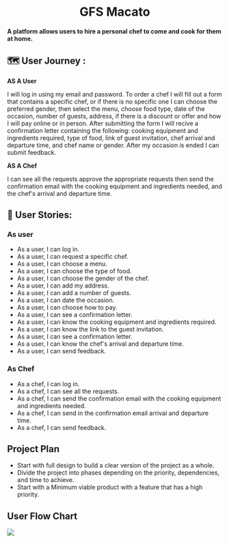 <h1 align="center">GFS Macato </h1>

<h4> A platform allows users to hire a personal chef to come and cook for them at home.<h4/>

## :world_map: User Journey :
**AS A User**

I will log in using my email and password. To order a chef I will fill out a form that contains a specific chef, or if there is no specific one I can choose the preferred gender, then select the menu, choose food type, date of the occasion, number of guests, address, if there is a discount or offer and how I will pay online or in person.
After submitting the form I will recive a confirmation letter containing the following: cooking equipment and ingredients required, type of food, link of guest invitation, chef arrival and departure time, and chef name or gender.
After my occasion is ended I can submit feedback.


**AS A Chef**
 
I can see all the requests approve the appropriate requests then send the confirmation email with the cooking equipment and ingredients needed, and the chef's arrival and departure time.

## :bookmark_tabs: User Stories:

### As user 

- As a user, I can log in.
- As a user, I can request a specific chef.
- As a user, I can choose a menu.
- As a user, I can choose the type of food.
- As a user, I can choose the gender of the chef.
- As a user, I can add my address.
- As a user, I can add a number of guests.
- As a user, I can date the occasion.
- As a user, I can choose how to pay.
- As a user, I can see a confirmation letter.
- As a user, I can know the cooking equipment and ingredients required.
- As a user, I can know the link to the guest invitation.
- As a user, I can see a confirmation letter.
- As a user, I can know the chef's arrival and departure time.
- As a user, I can send feedback.

 
### As Chef
- As a chef, I can log in.
- As a chef, I can see all the requests.
- As a chef, I can send the confirmation email with the cooking equipment and ingredients needed.
- As a chef, I can send in the confirmation email arrival and departure time.
- As a chef, I can send feedback.

 ## Project Plan
- Start with full design to build a clear version of the project as a whole.
- Divide the project into phases depending on the priority, dependencies, and time to achieve.
- Start with a Minimum viable product with a feature that has a high priority.

 ## User Flow Chart
![](https://i.imgur.com/IO0H0Ce.png)

